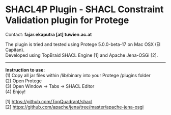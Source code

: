 # SHACL4P Plugin - SHACL Constraint Validation plugin for Protege

Contact: **fajar.ekaputra [at] tuwien.ac.at**

The plugin is tried and tested using Protege 5.0.0-beta-17 on Mac OSX (El Capitan).  
Developed using TopBraid SHACL Engine [1] and Apache Jena-OSGi [2]. 

----

**Instruction to use:**   
(1) Copy all jar files within /lib/binary into your Protege /plugins folder  
(2) Open Protege  
(3) Open Window -> Tabs -> SHACL Editor  
(4) Enjoy! 

[1] https://github.com/TopQuadrant/shacl  
[2] https://github.com/apache/jena/tree/master/apache-jena-osgi
